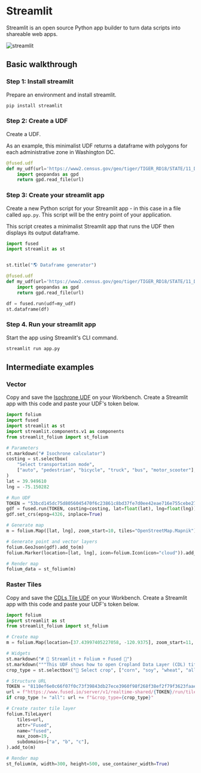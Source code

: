 # Streamlit

Streamlit is an open source Python app builder to turn data scripts into shareable web apps.

![streamlit](https://fused-magic.s3.us-west-2.amazonaws.com/docs_assets/gifs/streamlit_leaflet.gif)

## Basic walkthrough

### Step 1: Install streamlit

Prepare an environment and install streamlit.

```bash
pip install streamlit
```

### Step 2: Create a UDF

Create a UDF.

As an example, this minimalist UDF returns a dataframe with polygons for each administrative zone in Washington DC.

```python
@fused.udf
def my_udf(url='https://www2.census.gov/geo/tiger/TIGER_RD18/STATE/11_DISTRICT_OF_COLUMBIA/11/tl_rd22_11_bg.zip'):
    import geopandas as gpd
    return gpd.read_file(url)
```

### Step 3: Create your streamlit app

Create a new Python script for your Streamlit app - in this case in a file called `app.py`. This script will be the entry point of your application.

This script creates a minimalist Streamlit app that runs the UDF then displays its output dataframe.

```python
import fused
import streamlit as st


st.title("🌎 Dataframe generator")

@fused.udf
def my_udf(url='https://www2.census.gov/geo/tiger/TIGER_RD18/STATE/11_DISTRICT_OF_COLUMBIA/11/tl_rd22_11_bg.zip'):
    import geopandas as gpd
    return gpd.read_file(url)

df = fused.run(udf=my_udf)
st.dataframe(df)
```

### Step 4. Run your streamlit app

Start the app using Streamlit's CLI command.

```bash
streamlit run app.py
```

## Intermediate examples


### Vector

Copy and save the [Isochrone UDF](https://github.com/fusedio/udfs/tree/main/public/Get_Isochrone) on your Workbench. Create a Streamlit app with this code and paste your UDF's token below. 

```python
import folium
import fused
import streamlit as st
import streamlit.components.v1 as components
from streamlit_folium import st_folium

# Parameters
st.markdown("# Isochrone calculator")
costing = st.selectbox(
    "Select transportation mode",
    ["auto", "pedestrian", "bicycle", "truck", "bus", "motor_scooter"],
)
lat = 39.949610
lng = -75.150282

# Run UDF
TOKEN = "53bcd145dc75d8056045470f6c23861c8bd37fe7d0ee42eae716e755cebe2765"
gdf = fused.run(TOKEN, costing=costing, lat=float(lat), lng=float(lng))
gdf.set_crs(epsg=4326, inplace=True)

# Generate map
m = folium.Map([lat, lng], zoom_start=10, tiles="OpenStreetMap.Mapnik")

# Generate point and vector layers
folium.GeoJson(gdf).add_to(m)
folium.Marker(location=[lat, lng], icon=folium.Icon(icon="cloud")).add_to(m)

# Render map
folium_data = st_folium(m)
```


### Raster Tiles

Copy and save the [CDLs Tile UDF](https://github.com/fusedio/udfs/tree/main/public/CDLs_Tile_Example) on your Workbench. Create a Streamlit app with this code and paste your UDF's token below. 



```python
import folium
import streamlit as st
from streamlit_folium import st_folium

# Create map
m = folium.Map(location=[37.43997405227058, -120.9375], zoom_start=11, tiles="Stadia.AlidadeSmoothDark")

# Widgets
st.markdown("# 🚀 Streamlit + Folium + Fused 🚀")
st.markdown("""This UDF shows how to open Cropland Data Layer (CDL) tiff files. The CDL is a categorical land cover dataset that provides information about the types of crops and land cover on agricultural lands in the United States. The CDL is produced by the United States Department of Agriculture (USDA) National Agricultural Statistics Service (NASS) on an annual basis.""")
crop_type = st.selectbox("🌽 Select crop", ["corn", "soy", "wheat", "all", "almond", "grass"])

# Structure URL
TOKEN = "8110ef6e0c66f07f0c73f39843db27ece3960f98f268f38ef2f79f3623faae01"
url = f"https://www.fused.io/server/v1/realtime-shared/{TOKEN}/run/tiles/{{z}}/{{x}}/{{y}}?dtype_out_raster=png"
if crop_type != "all": url += f"&crop_type={crop_type}"

# Create raster tile layer
folium.TileLayer(
    tiles=url,
    attr="Fused",
    name="fused",
    max_zoom=19,
    subdomains=["a", "b", "c"],
).add_to(m)

# Render map
st_folium(m, width=300, height=500, use_container_width=True)
```